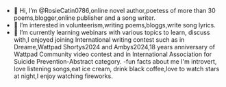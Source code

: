 - 👋 Hi, I’m @RosieCatin0786,online novel author,poetess of more than 30 poems,blogger,online publisher and a song writer.
- 👀 I’m interested in volunteerism,writing poems,bloggs,write song lyrics.
- 🌱 I’m currently learning webinars with various topics to learn, discuss with,I enjoyed joining International  writing contest such as in Dreame,Wattpad
Shortys2024 and Ambys2024,18 years anniversary of Wattpad Community video contest and in International Association for Suicide Prevention-Abstract category.
-fun facts about me I'm introvert, love listening songs,eat ice cream, drink black coffee,love to watch stars at night,I enjoy watching fireworks.